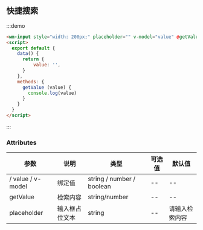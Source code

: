 ## 快捷搜索

:::demo

```html
<wm-input style="width: 200px;" placeholder="" v-model="value" @getValue="getValue" />
<script>
  export default {
    data() {
      return {
          value: '',
      }
    },
    methods: {
      getValue (value) {
        console.log(value)
      }
    }
  }
</script>
```

:::

### Attributes

| 参数 | 说明 | 类型 | 可选值 | 默认值
|---------|--------|-------| --------|--------
/ value / v-model | 绑定值 | string / number / boolean | -- | --
| getValue | 检索内容 | string/number | -- | --
| placeholder | 输入框占位文本 | string | -- | 请输入检索内容
